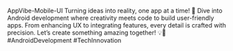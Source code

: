 AppVibe-Mobile-UI
Turning ideas into reality, one app at a time! 🚀 Dive into Android development where creativity meets code to build user-friendly apps. From enhancing UX to integrating features, every detail is crafted with precision. Let’s create something amazing together! 💡📱 #AndroidDevelopment #TechInnovation
